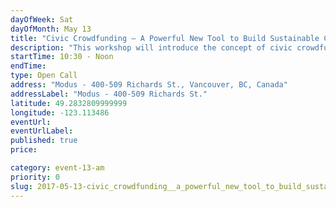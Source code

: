 ```yaml
---
dayOfWeek: Sat
dayOfMonth: May 13
title: "Civic Crowdfunding – A Powerful New Tool to Build Sustainable Communities"
description: "This workshop will introduce the concept of civic crowdfunding and how it can be used to support local government, local business and community-based projects. This provocative session will challenge assumptions about who should fund community projects and how crowdfunding can help democratize local investment and enhance community engagement. Includes a crowdfunding game with prizes. "
startTime: 10:30 - Noon
endTime: 
type: Open Call
address: "Modus - 400-509 Richards St., Vancouver, BC, Canada"
addressLabel: "Modus - 400-509 Richards St."
latitude: 49.2832809999999
longitude: -123.113486
eventUrl: 
eventUrlLabel: 
published: true
price: 

category: event-13-am
priority: 0
slug: 2017-05-13-civic_crowdfunding__a_powerful_new_tool_to_build_sustainable_communities
---
```

